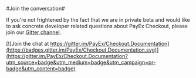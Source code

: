 #Join the conversation#

If you're not frightened by the fact that we are in private beta and would like to ask concrete developer related questions about PayEx Checkout, please join our [Gitter channel](https://gitter.im/PayEx/Checkout.Documentation).

[![Join the chat at https://gitter.im/PayEx/Checkout.Documentation](https://badges.gitter.im/PayEx/Checkout.Documentation.svg)](https://gitter.im/PayEx/Checkout.Documentation?utm_source=badge&utm_medium=badge&utm_campaign=pr-badge&utm_content=badge)